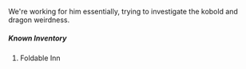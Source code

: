 We're working for him essentially, trying to investigate the kobold and dragon weirdness.

##### Known Inventory
1. Foldable Inn